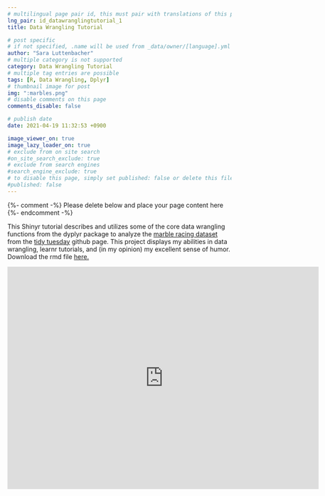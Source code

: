 ```yaml
---
# multilingual page pair id, this must pair with translations of this page. (This name must be unique)
lng_pair: id_datawranglingtutorial_1
title: Data Wrangling Tutorial

# post specific
# if not specified, .name will be used from _data/owner/[language].yml
author: "Sara Luttenbacher"
# multiple category is not supported
category: Data Wrangling Tutorial
# multiple tag entries are possible
tags: [R, Data Wrangling, Dplyr]
# thumbnail image for post
img: ":marbles.png"
# disable comments on this page
comments_disable: false

# publish date
date: 2021-04-19 11:32:53 +0900

image_viewer_on: true
image_lazy_loader_on: true
# exclude from on site search
#on_site_search_exclude: true
# exclude from search engines
#search_engine_exclude: true
# to disable this page, simply set published: false or delete this file
#published: false
---
```


{%- comment -%} Please delete below and place your page content here {%- endcomment -%}

This Shinyr tutorial describes and utilizes some of the core data wrangling functions from the dyplyr package to analyze the <a href="https://github.com/rfordatascience/tidytuesday/blob/master/data/2020/2020-06-02/readme.md">marble racing dataset</a> from the <a href="https://github.com/rfordatascience/tidytuesday">tidy tuesday</a> github page. This project displays my abilities in data wrangling, learnr tutorials, and (in my opinion) my excellent sense of humor. Download the rmd file <a href="/assets/files/dataWrangling.Rmd" download> here.</a>

<p align="center"><iframe src="https://saraluttenbacher.shinyapps.io/DataWrangling/" style="border:none;width:700px;height:500px;"></iframe></p>